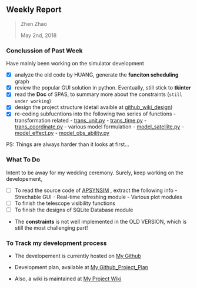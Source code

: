 ## Weekly Report

> Zhen Zhao
>
> May 2nd, 2018

### Conclussion of Past Week

Have mainly been working on the simulator development

- [x] analyze the old code by HUANG, generate the **funciton scheduling** graph
- [x] review the popular GUI solution in python. Eventually, still stick to **tkinter**
- [x] read the **Doc** of SPAS, to summary more about the constraints (`still under working`)
- [x] design the project structure (detail avaible at [github_wiki_design](https://github.com/ZhenZHAO/EAVNSIM/wiki/Roughly-Design))
- [x] re-coding subfucntions into the following two series of functions
      - transformation related
        - [trans_unit.py](https://github.com/ZhenZHAO/EAVNSIM/blob/master/trans_unit.py)
        - [trans_time.py](https://github.com/ZhenZHAO/EAVNSIM/blob/master/trans_time.py)
        - [trans_coordinate.py](https://github.com/ZhenZHAO/EAVNSIM/blob/master/trans_coordinate.py)
      - various model formulation
        - [model_satellite.py](https://github.com/ZhenZHAO/EAVNSIM/blob/master/model_satellite.py)
        - [model_effect.py](https://github.com/ZhenZHAO/EAVNSIM/blob/master/model_effect.py)
        - [model_obs_ability.py](https://github.com/ZhenZHAO/EAVNSIM/blob/master/model_obs_ability.py)

PS: Things are always harder than it looks at first...

### What To Do 

Intent to be away for my wedding ceremony. Surely, keep working on the developement,

- [ ] To read the source code of [APSYNSIM](https://launchpad.net/apsynsim) , extract the following info
      - Strechable GUI
      - Real-time refreshing module
      - Various plot modules
- [ ] To finish the telescope visibility functions
- [ ] To finish the designs of SQLite Database module

- The **constraints** is not well implemented in the OLD VERSION, which is still the most challenging part!



### To Track my development process

- The developement is currently hosted on [My Github](https://github.com/ZhenZHAO/EAVNSIM)


- Development plan, available at [My Github_Project_Plan](https://github.com/ZhenZHAO/EAVNSIM/projects/4) 
- Also, a wiki is maintained at [My Project Wiki](https://github.com/ZhenZHAO/EAVNSIM/wiki) 